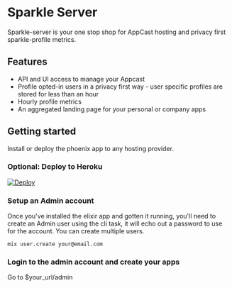 # Sparkle Server

Sparkle-server is your one stop shop for AppCast hosting and privacy first sparkle-profile metrics.

## Features

- API and UI access to manage your Appcast
- Profile opted-in users in a privacy first way - user specific profiles are stored for less than an hour
- Hourly profile metrics
- An aggregated landing page for your personal or company apps

## Getting started

Install or deploy the phoenix app to any hosting provider.

### Optional: Deploy to Heroku

[![Deploy](https://www.herokucdn.com/deploy/button.svg)](https://heroku.com/deploy?template=https://github.com/imothee/sparkle-server)

### Setup an Admin account

Once you've installed the elixir app and gotten it running, you'll need to create an Admin user using the cli task, it will echo out a password to use for the account. You can create multiple users.

```
mix user.create your@email.com
```

### Login to the admin account and create your apps

Go to $your_url/admin

